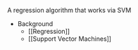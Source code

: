 A regression algorithm that works via SVM

- Background
	- [[Regression]]
	- [[Support Vector Machines]]